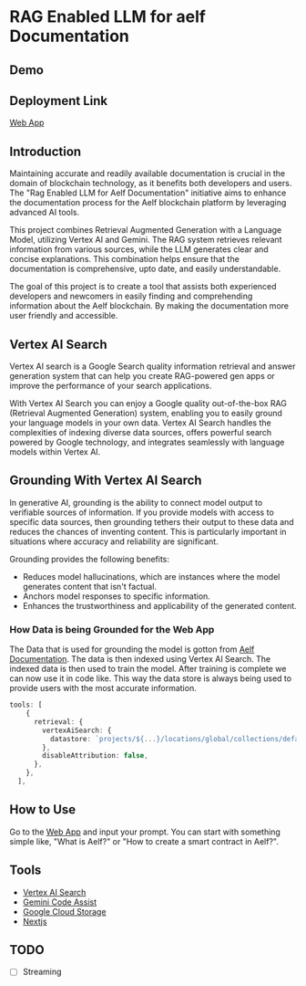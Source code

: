 # RAG Enabled LLM for aelf Documentation

## Demo

## Deployment Link
[Web App](https://aelf-bounty.onrender.com)

## Introduction

Maintaining accurate and readily available documentation is crucial in the domain of blockchain technology, as it benefits both developers and users. The "Rag Enabled LLM for Aelf Documentation" initiative aims to enhance the documentation process for the Aelf blockchain platform by leveraging advanced AI tools.

This project combines Retrieval Augmented Generation with a Language Model, utilizing Vertex AI and Gemini. The RAG system retrieves relevant information from various sources, while the LLM generates clear and concise explanations. This combination helps ensure that the documentation is comprehensive, upto date, and easily understandable.

The goal of this project is to create a tool that assists both experienced developers and newcomers in easily finding and comprehending information about the Aelf blockchain. By making the documentation more user friendly and accessible.

## Vertex AI Search

Vertex AI search is a Google Search quality information retrieval and answer generation system that can help you create RAG-powered gen apps or improve the performance of your search applications.

With Vertex AI Search you can enjoy a Google quality out-of-the-box RAG (Retrieval Augmented Generation) system, enabling you to easily ground your language models in your own data. Vertex AI Search handles the complexities of indexing diverse data sources, offers powerful search powered by Google technology, and integrates seamlessly with language models within Vertex AI.

## Grounding With Vertex AI Search

In generative AI, grounding is the ability to connect model output to verifiable sources of information. If you provide models with access to specific data sources, then grounding tethers their output to these data and reduces the chances of inventing content. This is particularly important in situations where accuracy and reliability are significant.

Grounding provides the following benefits:

- Reduces model hallucinations, which are instances where the model generates content that isn't factual.
- Anchors model responses to specific information.
- Enhances the trustworthiness and applicability of the generated content.

### How Data is being Grounded for the Web App

The Data that is used for grounding the model is gotton from [Aelf Documentation](https://github.com/AElfProject/aelf-docs/tree/develop/docs). The data is then indexed using Vertex AI Search.
The indexed data is then used to train the model. After training is complete we can now use it in code like. This way the data store is
always being used to provide users with the most accurate information.

```typescript
tools: [
    {
      retrieval: {
        vertexAiSearch: {
          datastore: `projects/${...}/locations/global/collections/default_collection/dataStores/${...}`,
        },
        disableAttribution: false,
      },
    },
  ],
```
## How to Use

Go to the [Web App](https://aelf-bounty.onrender.com) and input your prompt. You can start with something simple like, "What is Aelf?" or "How to create a smart contract in Aelf?".

## Tools
- [Vertex AI Search](https://cloud.google.com/enterprise-search?hl=en#build-google-quality-search-for-your-own-data-in-hours-not-months)
- [Gemini Code Assist](https://cloud.google.com/products/gemini/code-assist?hl=en)
- [Google Cloud Storage](https://cloud.google.com/storage?hl=en)
- [Nextjs](https://nextjs.org/)

## TODO
- [ ] Streaming
